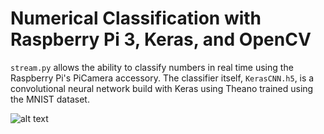 # Numerical Classification with Raspberry Pi 3, Keras, and OpenCV
`stream.py` allows the ability to classify numbers in real time using the Raspberry Pi's PiCamera accessory. The classifier itself, `KerasCNN.h5`, is a convolutional neural network build with Keras using Theano trained using the MNIST dataset. 

![alt text](https://github.com/cwg940/Numerical-Classification/image112017.jpg)

